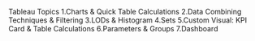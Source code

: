 Tableau Topics 
1.Charts & Quick Table Calculations
2.Data Combining Techniques & Filtering
3.LODs & Histogram
4.Sets
5.Custom Visual: KPI Card & Table Calculations
6.Parameters & Groups
7.Dashboard
